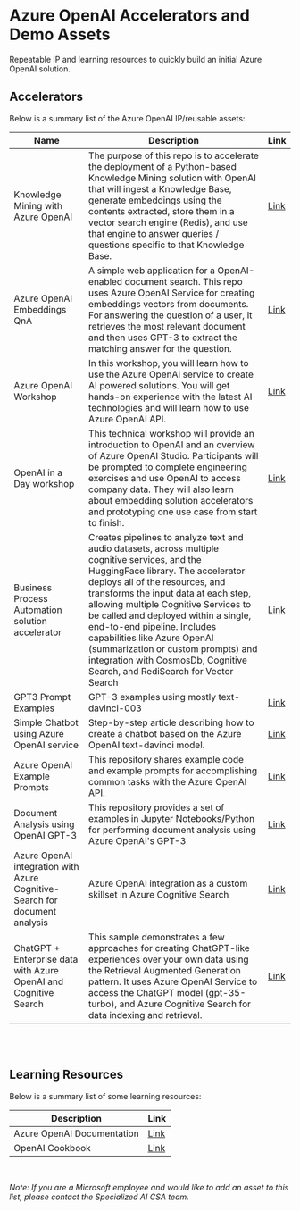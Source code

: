 # Azure OpenAI Accelerators and Demo Assets

Repeatable IP and learning resources to quickly build an initial Azure OpenAI solution.


## Accelerators

Below is a summary list of the Azure OpenAI IP/reusable assets:
<br/>


| Name      | Description   | Link   |
| ----------- | ----------- | ----------- |
| Knowledge Mining with Azure OpenAI | The purpose of this repo is to accelerate the deployment of a Python-based Knowledge Mining solution with OpenAI that will ingest a Knowledge Base, generate embeddings using the contents extracted, store them in a vector search engine (Redis), and use that engine to answer queries / questions specific to that Knowledge Base.| [Link](https://github.com/samelhousseini/km-openai)
| Azure OpenAI Embeddings QnA | A simple web application for a OpenAI-enabled document search. This repo uses Azure OpenAI Service for creating embeddings vectors from documents. For answering the question of a user, it retrieves the most relevant document and then uses GPT-3 to extract the matching answer for the question. | [Link](https://github.com/ruoccofabrizio/azure-open-ai-embeddings-qna)
| Azure OpenAI Workshop |  In this workshop, you will learn how to use the Azure OpenAI service to create AI powered solutions. You will get hands-on experience with the latest AI technologies and will learn how to use Azure OpenAI API. | [Link](https://github.com/Azure/azure-openai-workshop)
| OpenAI in a Day workshop | This technical workshop will provide an introduction to OpenAI and an overview of Azure OpenAI Studio. Participants will be prompted to complete engineering exercises and use OpenAI to access company data. They will also learn about embedding solution accelerators and prototyping one use case from start to finish.| [Link](https://github.com/csiebler/openai-in-a-day)
| Business Process Automation solution accelerator | Creates pipelines to analyze text and audio datasets, across multiple cognitive services, and the HuggingFace library. The accelerator deploys all of the resources, and transforms the input data at each step, allowing multiple Cognitive Services to be called and deployed within a single, end-to-end pipeline. Includes capabilities like Azure OpenAI (summarization or custom prompts) and integration with CosmosDb, Cognitive Search, and RediSearch for Vector Search  | [Link](https://github.com/Azure/business-process-automation)
| GPT3 Prompt Examples | GPT-3 examples using mostly text-davinci-003 | [Link](https://gist.github.com/csiebler/d137386c4a63cc34810151bcdf150d54)
| Simple Chatbot using Azure OpenAI service | Step-by-step  article describing  how to create a  chatbot based on the Azure OpenAI text-davinci model.| [Link](https://github.com/michalmar/openai-demos-bot-webapp)
|Azure OpenAI Example Prompts |This repository shares example code and example prompts for accomplishing common tasks with the Azure OpenAI API.| [Link](https://github.com/jakeatmsft/AzureOpenAIExamples)
|Document Analysis using OpenAI GPT-3 |This repository provides a set of examples in Jupyter Notebooks/Python for performing document analysis using Azure OpenAI's GPT-3 | [Link](https://github.com/ryubidragonfire/document-analysis-using-gpt-3)
|Azure OpenAI integration with Azure Cognitive-Search for document analysis | Azure OpenAI integration as a custom skillset in Azure Cognitive Search | [Link](https://github.com/Anaig/OpenAI-and-Cognitive-Search/)
|ChatGPT + Enterprise data with Azure OpenAI and Cognitive Search | This sample demonstrates a few approaches for creating ChatGPT-like experiences over your own data using the Retrieval Augmented Generation pattern. It uses Azure OpenAI Service to access the ChatGPT model (gpt-35-turbo), and Azure Cognitive Search for data indexing and retrieval.| [Link](https://github.com/Azure-Samples/azure-search-openai-demo/)
<br/>
<br/>

## Learning Resources 

Below is a summary list of some learning resources:
<br/>


|Description | Link   |
|----------- | ----------- |
| Azure OpenAI Documentation |  [Link](https://learn.microsoft.com/en-us/azure/cognitive-services/openai/)
| OpenAI Cookbook  |  [Link](https://github.com/openai/openai-cookbook)

<br/>

**Note*: If you are a Microsoft employee and would like to add an asset to this list, please contact the Specialized AI CSA team.*
